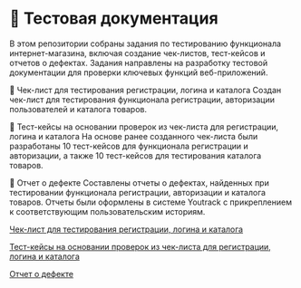 # 📝 Тестовая документация

В этом репозитории собраны задания по тестированию функционала интернет-магазина, включая создание чек-листов, тест-кейсов и отчетов о дефектах. Задания направлены на разработку тестовой документации для проверки ключевых функций веб-приложений.

🔹 Чек-лист для тестирования регистрации, логина и каталога
Создан чек-лист для тестирования функционала регистрации, авторизации пользователей и каталога товаров.

🔹 Тест-кейсы на основании проверок из чек-листа для регистрации, логина и каталога
На основе ранее созданного чек-листа были разработаны 10 тест-кейсов для функционала регистрации и авторизации, а также 10 тест-кейсов для тестирования каталога товаров.

🔹 Отчет о дефекте
Составлены отчеты о дефектах, найденных при тестировании функционала регистрации, авторизации и каталога товаров. Отчеты были оформлены в системе Youtrack с прикреплением к соответствующим пользовательским историям.

[Чек-лист для тестирования регистрации, логина и каталога](https://docs.google.com/spreadsheets/d/1AmvS4KlSLcx_jHF8pydMjnAYZBRl22B71LUXPQp-OHA/edit?usp=sharing)

[Тест-кейсы на основании проверок из чек-листа для регистрации, логина и каталога](https://app.qase.io/project/G9?previewMode=side&suite=106&tab=properties)

[Отчет о дефекте](https://docs.google.com/spreadsheets/d/1fUSL3Xe1kMMpMuVDnaWjAEpUoFMrXOpzNTzeh2yYCIA/edit?usp=sharing)

